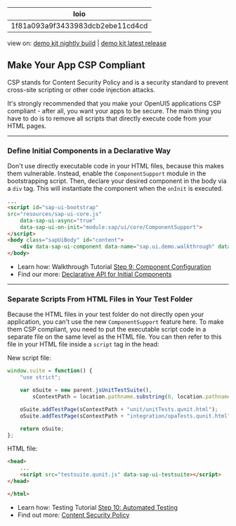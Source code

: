 <!-- loio1f81a093a9f3433983dcb2ebe11cd4cd -->

| loio |
| -----|
| 1f81a093a9f3433983dcb2ebe11cd4cd |

<div id="loio">

view on: [demo kit nightly build](https://sdk.openui5.org/nightly/#/topic/1f81a093a9f3433983dcb2ebe11cd4cd) | [demo kit latest release](https://sdk.openui5.org/topic/1f81a093a9f3433983dcb2ebe11cd4cd)</div>

## Make Your App CSP Compliant

CSP stands for Content Security Policy and is a security standard to prevent cross-site scripting or other code injection attacks.

It's strongly recommended that you make your OpenUI5 applications CSP compliant - after all, you want your apps to be secure. The main thing you have to do is to remove all scripts that directly execute code from your HTML pages.

***

<a name="loio1f81a093a9f3433983dcb2ebe11cd4cd__section_wkh_b2v_zfb"/>

### Define Initial Components in a Declarative Way

Don't use directly executable code in your HTML files, because this makes them vulnerable. Instead, enable the `ComponentSupport` module in the bootstrapping script. Then, declare your desired component in the body via a `div` tag. This will instantiate the component when the `onInit` is executed.

```html
...
<script id="sap-ui-bootstrap"
src="resources/sap-ui-core.js"
	data-sap-ui-async="true"
	data-sap-ui-on-init="module:sap/ui/core/ComponentSupport">
</script>
<body class="sapUiBody" id="content">
	<div data-sap-ui-component data-name="sap.ui.demo.walkthrough" data-id="container" data-settings='{"id" : "walkthrough"}'></div>
</body>
```

-   Learn how: Walkthrough Tutorial [Step 9: Component Configuration](Step_9_Component_Configuration_4cfa608.md)
-   Find our more: [Declarative API for Initial Components](Declarative_API_for_Initial_Components_82a0fce.md)

***

<a name="loio1f81a093a9f3433983dcb2ebe11cd4cd__section_kgn_521_1gb"/>

### Separate Scripts From HTML Files in Your Test Folder

Because the HTML files in your test folder do not directly open your application, you can't use the new `ComponentSupport` feature here. To make them CSP compliant, you need to put the executable script code in a separate file on the same level as the HTML file. You can then refer to this file in your HTML file inside a `script` tag in the head:

New script file:

```js
window.suite = function() {
	"use strict";

	var oSuite = new parent.jsUnitTestSuite(),
		sContextPath = location.pathname.substring(0, location.pathname.lastIndexOf("/") + 1);

	oSuite.addTestPage(sContextPath + "unit/unitTests.qunit.html");
	oSuite.addTestPage(sContextPath + "integration/opaTests.qunit.html");

	return oSuite;
};

```

HTML file:

```html
<head>
	...
	<script src="testsuite.qunit.js" data-sap-ui-testsuite></script>
</head>

</html>

```

-   Learn how: Testing Tutorial [Step 10: Automated Testing](Step_10_Automated_Testing_07c97a2.md)
-   Find out more: [Content Security Policy](Content_Security_Policy_fe1a6db.md)


